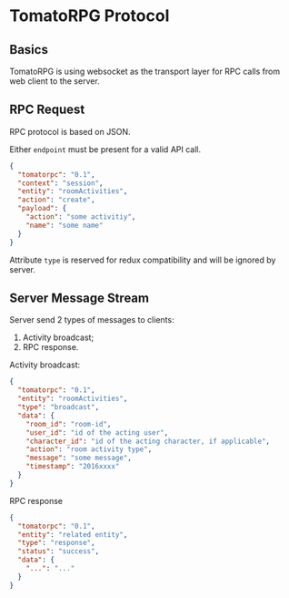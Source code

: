 # TomatoRPG Protocol

## Basics

TomatoRPG is using websocket as the transport layer for RPC calls from web
client to the server.

## RPC Request

RPC protocol is based on JSON.

Either `endpoint` must be present for a valid API call.

```json
{
  "tomatorpc": "0.1",
  "context": "session",
  "entity": "roomActivities",
  "action": "create",
  "payload": {
    "action": "some activitiy",
    "name": "some name"
  }
}
```

Attribute `type` is reserved for redux compatibility and will be ignored by
server.

## Server Message Stream

Server send 2 types of messages to clients:

1. Activity broadcast;
2. RPC response.

Activity broadcast:

```json
{
  "tomatorpc": "0.1",
  "entity": "roomActivities",
  "type": "broadcast",
  "data": {
    "room_id": "room-id",
    "user_id": "id of the acting user",
    "character_id": "id of the acting character, if applicable",
    "action": "room activity type",
    "message": "some message",
    "timestamp": "2016xxxx"
  }
}
```

RPC response
```json
{
  "tomatorpc": "0.1",
  "entity": "related entity",
  "type": "response",
  "status": "success",
  "data": {
    "...": "..."
  }
}
```

